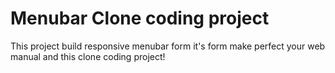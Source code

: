 # Menubar Clone coding project
This project build responsive menubar form it's form make perfect your web manual and this clone coding project!
